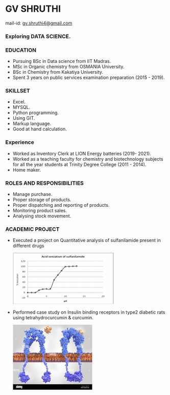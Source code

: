 # GV SHRUTHI
mail-id: gv.shruthi4@gmail.com
### Exploring DATA SCIENCE.

### EDUCATION
- Pursuing BSc in Data science from IIT Madras.
- MSc in Organic chemistry from OSMANIA University.
- BSc in Chemistry from Kakatiya University.
- Spent 3 years on public services examination preparation (2015 - 2019).

### SKILLSET
- Excel.
- MYSQL.
- Python programming.
- Using GIT.
- Markup language.
- Good at hand calculation.

### Experience
- Worked as Inventory Clerk at LION Energy batteries (2019- 2021).
- Worked as a teaching faculty for chemistry and biotechnology subjects for all the year students at Trinity Degree College (2011 - 2014).
- Home maker.

### ROLES AND RESPONSIBILITIES
- Manage purchase.
- Proper storage of products.
- Proper dispatching and reporting of products.
- Monitoring product sales.
- Analysing stock movement.

### ACADEMIC PROJECT
- Executed a project on Quantitative analysis of sulfanilamide present in
different drugs

  ![](/Image/sulfanamide.png)

- Performed case study on Insulin binding receptors in type2 diabetic rats
using tetrahydrocurcumin &amp; curcumin.

  ![](/Image/insulin.jpg)
